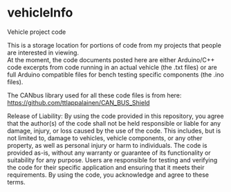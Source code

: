 # vehicleInfo
Vehicle project code

This is a storage location for portions of code from my projects that people are interested in viewing.  
At the moment, the code documents posted here are either Arduino/C++ code excerpts from code running in an actual vehicle (the .txt files) or are full Arduino compatible files for bench testing specific components (the .ino files).  

The CANbus library used for all these code files is from here:
https://github.com/ttlappalainen/CAN_BUS_Shield


Release of Liability:
By using the code provided in this repository, you agree that the author(s) of the code shall not be held responsible or liable for any damage, injury, or loss caused by the use of the code. This includes, but is not limited to, damage to vehicles, vehicle components, or any other property, as well as personal injury or harm to individuals. 
The code is provided as-is, without any warranty or guarantee of its functionality or suitability for any purpose. Users are responsible for testing and verifying the code for their specific application and ensuring that it meets their requirements.
By using the code, you acknowledge and agree to these terms.


